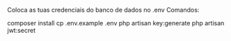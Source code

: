
Coloca as tuas credenciais do banco de dados no .env
Comandos:

composer install
cp .env.example .env
php artisan key:generate
php artisan jwt:secret
